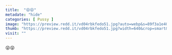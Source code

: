 ```yaml
---
title:  "😝😝"
metadate: "hide"
categories: [ Pussy ]
image: "https://preview.redd.it/vd04rbkfedo51.jpg?auto=webp&s=89f3a1e4047e7f49985d22daadc427207aaa95cf"
thumb: "https://preview.redd.it/vd04rbkfedo51.jpg?width=640&crop=smart&auto=webp&s=18c4e5786f8de35f8d46cb5d3c34c84831596176"
visit: ""
---
```

😝😝
